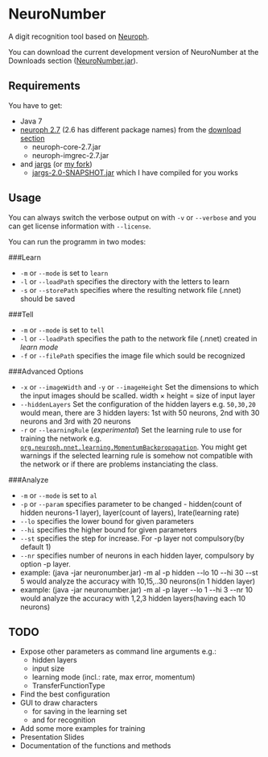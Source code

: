 ﻿NeuroNumber
===========

A digit recognition tool based on [Neuroph](http://neuroph.sourceforge.net/).

You can download the current development version of NeuroNumber at the Downloads section ([NeuroNumber.jar](https://github.com/downloads/white-gecko/NeuroNumber/NeuroNumber.jar)).

Requirements
------------
You have to get:
  * Java 7
  * [neuroph 2.7](http://sourceforge.net/projects/neuroph/files/neuroph-2.7/neuroph-2.7.zip/download) (2.6 has different package names) from the [download section](http://neuroph.sourceforge.net/download.html)
    * neuroph-core-2.7.jar
    * neuroph-imgrec-2.7.jar
  * and [jargs](https://github.com/purcell/jargs) (or [my fork](https://github.com/white-gecko/jargs))
    * [jargs-2.0-SNAPSHOT.jar](https://github.com/downloads/white-gecko/jargs/jargs-2.0-SNAPSHOT.jar)
 which I have compiled for you works

Usage
-----
You can always switch the verbose output on with `-v` or `--verbose` and you can get license information with `--license`.

You can run the programm in two modes:

###Learn
  * `-m` or `--mode` is set to `learn`
  * `-l` or `--loadPath` specifies the directory with the letters to learn
  * `-s` or `--storePath` specifies where the resulting network file (.nnet) should be saved

###Tell
  * `-m` or `--mode` is set to `tell`
  * `-l` or `--loadPath` specifies the path to the network file (.nnet) created in *learn mode*
  * `-f` or `--filePath` specifies the image file which sould be recognized

###Advanced Options
  * `-x` or `--imageWidth` and `-y` or `--imageHeight` Set the dimensions to which the input images should be scalled. width × height = size of input layer
  * `--hiddenLayers` Set the configuration of the hidden layers e.g. `50,30,20` would mean, there are 3 hidden layers: 1st with 50 neurons, 2nd with 30 neurons and 3rd with 20 neurons
  * `-r` or `--learningRule` (*experimental*) Set the learning rule to use for training the network e.g. [`org.neuroph.nnet.learning.MomentumBackpropagation`](http://neuroph.sourceforge.net/javadoc/org/neuroph/nnet/learning/MomentumBackpropagation.html). You might get warnings if the selected learning rule is somehow not compatible with the network or if there are problems instanciating the class.

###Analyze
  * `-m` or `--mode` is set to `al`
  * `-p` or `--param` specifies parameter to be changed - hidden(count of hidden neurons-1 layer), layer(count of layers), lrate(learning rate)
  * `--lo` specifies the lower bound for given parameters
  * `--hi` specifies the higher bound for given parameters
  * `--st` specifies the step for increase. For -p layer not compulsory(by default 1)
  * `--nr` specifies number of neurons in each hidden layer, compulsory by option -p layer.
  * example: (java -jar neuronumber.jar) -m al -p hidden --lo 10 --hi 30 --st 5 would analyze the accuracy with 10,15,..30 neurons(in 1 hidden layer)
  * example: (java -jar neuronumber.jar) -m al -p layer --lo 1 --hi 3 --nr 10 would analyze the accuracy with 1,2,3 hidden layers(having each 10 neurons)



TODO
----

  * Expose other parameters as command line arguments e.g.:
    * hidden layers
    * input size
    * learning mode (incl.: rate, max error, momentum)
    * TransferFunctionType
  * Find the best configuration
  * GUI to draw characters
    * for saving in the learning set
    * and for recognition
  * Add some more examples for training
  * Presentation Slides
  * Documentation of the functions and methods
